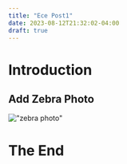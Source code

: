 ```yaml
---
title: "Ece Post1"
date: 2023-08-12T21:32:02-04:00
draft: true
---
```


# Introduction

## Add Zebra Photo 

!["zebra photo"](https://upload.wikimedia.org/wikipedia/commons/e/e3/Plains_Zebra_Equus_quagga.jpg)

# The End